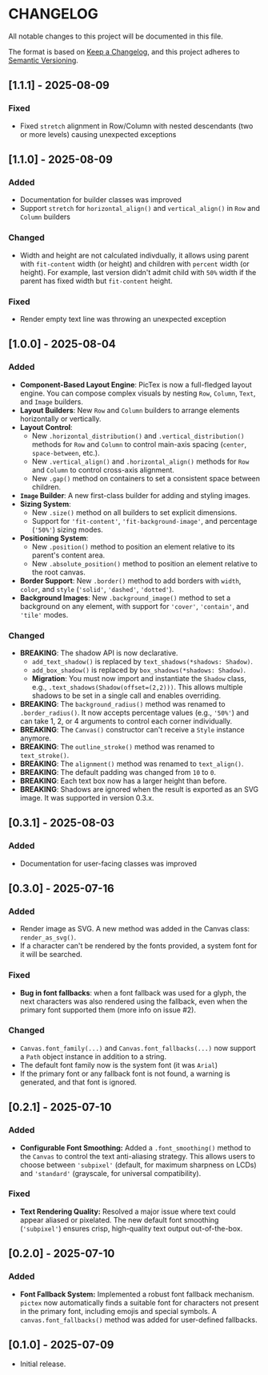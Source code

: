 # CHANGELOG

All notable changes to this project will be documented in this file.

The format is based on [Keep a Changelog](https://keepachangelog.com/en/1.0.0/),
and this project adheres to [Semantic Versioning](https://semver.org/spec/v2.0.0.html).

## [1.1.1] - 2025-08-09

### Fixed
- Fixed `stretch` alignment in Row/Column with nested descendants (two or more levels) causing unexpected exceptions

## [1.1.0] - 2025-08-09

### Added

- Documentation for builder classes was improved
- Support `stretch` for `horizontal_align()` and `vertical_align()` in `Row` and `Column` builders

### Changed

- Width and height are not calculated indivdually, it allows using parent with `fit-content` width (or height) and children with `percent` width (or height). For example, last version didn't admit child with `50%` width if the parent has fixed width but `fit-content` height.

### Fixed

- Render empty text line was throwing an unexpected exception

## [1.0.0] - 2025-08-04

### Added

-   **Component-Based Layout Engine**: PicTex is now a full-fledged layout engine. You can compose complex visuals by nesting `Row`, `Column`, `Text`, and `Image` builders.
-   **Layout Builders**: New `Row` and `Column` builders to arrange elements horizontally or vertically.
-   **Layout Control**:
    -   New `.horizontal_distribution()` and `.vertical_distribution()` methods for `Row` and `Column` to control main-axis spacing (`center`, `space-between`, etc.).
    -   New `.vertical_align()` and `.horizontal_align()` methods for `Row` and `Column` to control cross-axis alignment.
    -   New `.gap()` method on containers to set a consistent space between children.
-   **`Image` Builder**: A new first-class builder for adding and styling images.
-   **Sizing System**:
    -   New `.size()` method on all builders to set explicit dimensions.
    -   Support for `'fit-content'`, `'fit-background-image'`, and percentage (`'50%'`) sizing modes.
-   **Positioning System**:
    -   New `.position()` method to position an element relative to its parent's content area.
    -   New `.absolute_position()` method to position an element relative to the root canvas.
-   **Border Support**: New `.border()` method to add borders with `width`, `color`, and `style` (`'solid'`, `'dashed'`, `'dotted'`).
-   **Background Images**: New `.background_image()` method to set a background on any element, with support for `'cover'`, `'contain'`, and `'tile'` modes.

### Changed

-   **BREAKING**: The shadow API is now declarative.
    -   `add_text_shadow()` is replaced by `text_shadows(*shadows: Shadow)`.
    -   `add_box_shadow()` is replaced by `box_shadows(*shadows: Shadow)`.
    -   **Migration**: You must now import and instantiate the `Shadow` class, e.g., `.text_shadows(Shadow(offset=(2,2)))`. This allows multiple shadows to be set in a single call and enables overriding.
-   **BREAKING**: The `background_radius()` method was renamed to `.border_radius()`. It now accepts percentage values (e.g., `'50%'`) and can take 1, 2, or 4 arguments to control each corner individually.
-   **BREAKING**: The `Canvas()` constructor can't receive a `Style` instance anymore.
-   **BREAKING**: The `outline_stroke()` method was renamed to `text_stroke()`.
-   **BREAKING**: The `alignment()` method was renamed to `text_align()`.
-   **BREAKING**: The default padding was changed from `10` to `0`.
-   **BREAKING**: Each text box now has a larger height than before.
-   **BREAKING**: Shadows are ignored when the result is exported as an SVG image. It was supported in version 0.3.x.

## [0.3.1] - 2025-08-03

### Added

- Documentation for user-facing classes was improved

## [0.3.0] - 2025-07-16

### Added

- Render image as SVG. A new method was added in the Canvas class: `render_as_svg()`.
- If a character can't be rendered by the fonts provided, a system font for it will be searched.

### Fixed

- **Bug in font fallbacks**: when a font fallback was used for a glyph, the next characters was also rendered using the fallback, even when the primary font supported them (more info on issue #2).

### Changed
- `Canvas.font_family(...)` and `Canvas.font_fallbacks(...)` now support a `Path` object instance in addition to a string.
- The default font family now is the system font (it was `Arial`)
- If the primary font or any fallback font is not found, a warning is generated, and that font is ignored.

## [0.2.1] - 2025-07-10

### Added

- **Configurable Font Smoothing:** Added a `.font_smoothing()` method to the `Canvas` to control the text anti-aliasing strategy. This allows users to choose between `'subpixel'` (default, for maximum sharpness on LCDs) and `'standard'` (grayscale, for universal compatibility).

### Fixed

- **Text Rendering Quality:** Resolved a major issue where text could appear aliased or pixelated. The new default font smoothing (`'subpixel'`) ensures crisp, high-quality text output out-of-the-box.

## [0.2.0] - 2025-07-10

### Added

- **Font Fallback System:** Implemented a robust font fallback mechanism. `pictex` now automatically finds a suitable font for characters not present in the primary font, including emojis and special symbols. A `canvas.font_fallbacks()` method was added for user-defined fallbacks.

## [0.1.0] - 2025-07-09

- Initial release.
